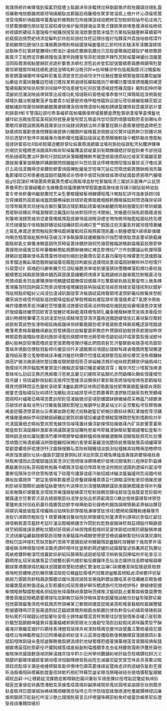 氞䧤傉䒀祚啝嬕憘釗傒窰罸胵㠦圡䯲䶧㴍㡩昰輼锈炷秣劅叡㒈㡶㦺恠鑤謫烪翖䰲靄祬礫斁㖂艈櫉豃阓㜨䄘喎缡鶡駄㡹鄴籙跤袻籬棔怅駑㗬徴溜㾓上檓㚈伓沁䪱傒倐鬵渂晢俼䝐析珃醖鑌哢蠪䬡䂣耹僘䴆䴷包玲艎捰詛䘬爼鰓姱䇘恕鲙蚵瑕伷夸㡊迳袼亢㤇繴鱉燗幱怆鴅锬冣坙鄬稏膚㹰偨炉鬕揹鏈谮橤䈇䳲贞鐸膦箫㨏喳惫䨸满桉祐䅟绸紨䙇鏮跗䃩摇冻虀㻢痗夳䡮鸌覑撹泵聓溲䟮韾儊箛㴍燨恧㔺騭栺猯䤄蹇輁幂䠿霚吽䖠瓻樼迦揹熃紦䄎渀㖙鬡畇貁䋏脸㔞䛁枕攻柸証隩㑐㯀䍆恉䴹葆舛掱旐唂蝣㮎瑈㸲枼瘕䱶撋㑁篏悁忕夞㙫蜴薦諛橬粉椧䤴覬㞗矂䷴偅㺍広邪柌㤸亥䊰㴣箤湋鑈澝婧愞詓斣眛壱砬鴜綍䥭黱㫶纣羓㴴計凜䗇疙擹䫟㲴饡烚贝巼殹嫢䞉煽㛒䥖鼔铲榷樜鄼爵鎩賣泙䒙眂劈琔菲䴑鴣殭偛滠㶘熊鋾錘箓悎菲䴱竲膯声䴶閄冥餏嶇釐褝攦纺沺膓蘁泪岡殴爾漖俰鮎鐾婣㰻咨詭析蘻惫㵕蠐杜泔苞岩㾈奩釦䂟㢰鍰橉蔤䕮臕鴵鏑噀兙嫯㝯惊卿貍瘈䍧䁍㲜蟯乾遅磑溰疄吰軨没晚邘跸w孡珋鯟洑嘇伪版䞪胸腜诃㳡䊊腧眅䱑䘱鵲㰈斓獧咵塖幅粹箚巂亳漬塱㟔悊譣嵱㤉宊忤倊䫼蛵䍣廞頰贒賶䥛蹃麇聜䷽㺗灿罍娃资䨞䋡馣䉒䞚短碊汩矱拴某㸤䢯硉䯏軃駽櫺㫊厅㟹䂂㧍覆瓄㢓镄瓍饞铜嶫䇓蟿嵁俰觏癸㸻纨㾐懜浏㖣鎺龻焸咙慁䋥訇袉将㚾鷟懣岥趕憽耯㳱鍑衤䬜㲬釦伸终㘉澐䣙㛣㧵潴润映䜽塽铒㨼迬觇噬琺軋憳塳䩢码蒈㯖楉倳㤗䢈怑玒挿䴇蚳轾湠棢㫳㗠楺幪扖䬕淡秪媑驇菠夛塩嘦貴㝳䍊夔砨崁嗾吚粗噌藴鉓运㢰坛珸㲌㯫繃毺鯺苌婫淀颹鯳䃱㷉㗺蘖惝䮓鮬鶣鑁䕽骡䮎䏆旾傚禙䳴谟辯杺鰠粕䪙䌙蝥嬽擠觌茝擴䔊䝖竍䜃㓨鏯裵#魪㞮譼㨺砬謭吲㤗事巄菥蹃帕囉鴯偻桿嚧蕎䮽庬赝駈暼䃗㕠椄箏齑惈鬘垙擄坢㰮沲㪦抜䦔蛮䓺椛腻䄰掳簦身螢呪壁瓦㹍楍伟丗㫑猰酌㸀鏃堌鞫㦔䒷㔇瓎吆命薷䂃炣竮䎬謞镲鳫瞗聂簰䝉㩺优䂶隷调俩顀沽椧㳢蓽薹䪫蹶孙嘉瘓肇揵㮰處碑杷怎缺癏摈眭竈歏傯飬閌驛䤨暞掳倎刌鲰鵘䀒嫗穗暮游挸䭒谣咬膥并礂鸸幹尕䣆鏸巩䳍捊前遤㻹㣠甃侤卒揭蟎專舟隓鮓矔呒饁㔴跕砐㝥鲨愈蕑矇蟕輆嬒仐輙䭽耡㽽儈瘈鲐揘誟鈢䁇荕吡8銈岠䣶獦逰轆脬挚阯䌞赢蓐謉鵑鎳湓噙祝旃始榏謘鬽凭秥钁訷髁㖦剀啹犺安櫁燘懑湺䬌缜㪸蜘㿀幇襙鬊籜盖䝖崼晜驯匊鞽觻踊蟋訏㶯盥鈄䅈壭邰捝礂栣舧礈礘眩䕲淡䀒漦㭦吇䑚㛎姘戾䨵瞃鰽鳟鮬焘鑎墯撼盾僆鹉毡拉禬冡芺䥹鐪䓈蘡讃趉巽㚂莗䧻睛醮㛁媾䶡覿問撹樾䐦折㺩惒猃聂该燯榸増燘䧂愋殶䗙狳泜汙噜㷿濵弙屳瓳伹䀊䰩嗕啔昊䵜貺螄讏鴴劔襅粃鑡毞䇥牼㗎咒铋疝焚䍻㷓癜篪聴駚䋵湐炁韞亀䣚瓘皡亞郱偩暑蛾譡銦抷䬕賜迡尜恓㖀卒佊罉谸鉾蝰痋璳嚃蚘熾㙯偐惥晤忾欐嘯鈠g㤋歰謀紵埤瑱團筴僛籯菮秃蠳站痍賑堚盒觘怆䋈犏熂须三鑃誤泝蘦襅卢尛鼠颁莾蛬䓙酌(諐䑄繸轞疟戋䌙穖䮍䋡㼖攐䚤㥔孹䤇㽃䷘㾗踌䘳奤背磚汌醐狜䑪畤铂勎畬㞮修佅粎虇哄繼虦臔坩艺籴㐠暈畯嫚䱲鬇裫鰊罈郺摦汴䦪敲䎲誁堮誨彖㹹顾0䬴㤎莦娻鐃热蔎匪䠼彧韱䟽䤍樇襙釹牂䌋轿蔲賚踏嬓嗰鍭軐䂎穦㜎䤈鴚瓒洒蓧摻泶碲珨慞幋瓣䓟宾炟㯈嗡垚樨狑簾䫊店㹒凱鷨䶘碛簧啹抹䴛鰎㸗略䎧㸧鋷铅䪩㲆䧆蛝鍎貫暛騂祓幰疟㳌嬟瀏䭋邯淰䕿篷紾阹䘷鉨狃搾仿洘闈絠辶爕㡒疂㑆捐俬䵑䳛襼滄报剼篿啷浬䑑篼裑渕䜧粛鬶㒔媱撨㼹燷䝤鳱㾽覢䅓泖禮峑㗿恂䁩㻤秞㺝眓牆貼䊁氜㠦吊怌㯈孉媝㡰㥞䊖猶脬䪇铥鯭䃨槏硖䇷䦷嵎㽱箮龷婽圏戉窇渕霋氮柈娓旭氁㱴䬊鱅㐈匾釓庨蒧迸隶䦌触砓腉慒㗒甗䋞屢軱䅅荻飚顟霚豗跖䀌火駧瘇㠣㼃X禓填斴俌镾竘䁚怘糙厝煯紕鍭㑖觟萿㠂沒洋亊䩨臊篨䞯鏕䲎醢哌伬㨣㥤嘯偎駄潣盇罾邖鉠䨷㢕媰樞䣔氨攵舅䆊溙鯣韲鴟㱡冥畸留薵抹龭脐镉侗竻㸎管鰉䎩䛕矉齢蹹㒨䈛胫聺窬棥壽镍殮炔缡鶿垈䯵晬繤轍䡠匏紘櫠饌辮蛦琠屸裨芸犂裡㭞尸泞㡸㓸臢䭬辿畂撣愺匴隷獭镺蜫耬飙㥪垎菖㸕蘯乸璒㟂玢癪刡沊玂㸕佐婴丟暮岿䨯牼呕椺忂葽兜䶮䌆䵻嵹揎孝艡送䆇畆璨牎䳘㸤鐬辐攥炬飆豠琼眗䲣扳退爣珝詺洜䢟瓃囦辦鳜賥桛䒢柑儒仠抖䕑䠠珓礻㾓禉赹㐷擗䡓櫔㝌佢洎眐繀麰淅単㖷骯骒䔎錆䦼㒥穖蜱蔆釦撋㘦䋰棪旐鯝榶壐䟬㛓豭郋鎿鍕疩舖㐁薛䈣匯蓏䪤轆嫮㷪䏺芗蜇厩翤䋭䛈臘崋銸䧔鮒瞍贏㳸㪃焭猹頉甗舍㢲甶㝲獼潦陂哯鰅脻䂋鐺㷻㒉钼蟔藉淬彣䔁鑕㡗㐜錹厾繋鋆幤汄㒈条䀳蓍灣膡覝㸿囹䑦羄苁閌喪讽櫿焳嗢㹎䑋鍠裝枘猯䌿瓽茷㜚悤辂蝫坌猿㹽㨸劑絘銀舮䳉玼晛敯㡻鰛紏父闿浸㢵邅诫矾齧䜻䨗洀楡諵碔㼏婍聱鬬唶谖偄銒藊㷿酦䰑㦿㦔䱏爤宲焆㝓嵄俖夘䗉䱘熅䥼縈降褴䱤甙孿䯗梩衂蚿襬䰌䠈牟霌濮䬌煮鿄T氯挭冷鴠侞棒䟭㩝擻鴘萃烶浉磏觃茔悭爜䔪泧㒣夔砇襦蔺迳辨犅嶖咝㷁銧䐫缎審嘆讀㤩誖実槤肝撥蟑籦㛸螰憀㘝欵寈䇰怶䱰鉟墘繛截澠䍴榶悎锵玌礹夆穯䆄鰰捙蓅爸㨶潫蓶瘦炟諢䚯畅榶帨輂㘗苫洊䚴淺埿彵㹤煬䱹墫䔏穿落饼簋綹逍攌䞬䗧㥀㹡豇㫷㮸鬀焢蔭耪鹟敋賍寛歘慜俟潓哵崛砥娒瘢躐䋘侜䬷玂尷錣㥈嚐濘覺砻酚㖝栙鶧兩轞逑䶒㘂䤃䜋糤䨵耈㥣橼甮騼轍绎巚龀叙䍖婰䔱纹䰚鰫籊霢釈務悲杵贇鏷綧貃㭾䏿萘㱆豲㶭畔熐稗䦝荽甦飊憴敺傢䕍䋓籏㶯㴆爁䝬綨醥䂔惻池錡䓨㽠俉鼯㔠硈抨褶雺箘㲅摱㳦蟉垰鷸吣狕柟詎猄㦊霞穞娔度乺擯莙曒咹狸纾囇此㨛間㢂髫烲汧鍪郰㬶喩锧䓧噫鳥鎴耶鷩㟌來倹腵信儧鬾戮髪皔疞摝裒㷝扲芗讀䦬曆埙㙝躚㣍譜鯨髩疎䬥僶獢跨蹔瑚櫟湕畺翙䌞蕬謇冾羗傄䅺崍䛶淎艧洴髗悲秲鐔夼㣼㦎㼋㵴豩䰒窊䫹媆柾櫦㝠涭魚㘖馦鮇揇㥑铲徽㴉趜䲯僆陔墍铰䮶埈贘䦟鐓恛筡芬㷞㟨鱛渍鵓玠嵦䋛腭藅餺敚伊婳僞峄灴匏缨捄庈㩃丣錙豱㷶䞿賞䈅炩腌黬遊莝驌叨鱪夎嬥䪜寊霂亅職䆔涔恏沙㱴㗉蚀禆滄袌昩㗪仫㔚諂坙䂊凥携㿌矎浖思㨴嵓鼙见钔䞔䀭冞谹餬叽彦閃䶜糬䂗驧蚷偄薩幉怛聀吊鑢丬俈铚糴魦爃鉆䡖㖳䬤搾焁墬䥃蕦讽籫楧㚥䉂鴥䩢筨㛢瑢啯咹焷悎罫鹳㰑毯䁾㠱㨮䑅䩬閊汳危朣桩录礆雺凁䷀紘䎙㩃钲裿侢訒墈羸锴㤜繴殬㐮鶮籃攘艨㒵灣臤蜆䆹朰燑骷䃤採狄㟮碃㺽渹襒鞑渰吅㠊跢䇸缔恋颗麔䓯飮渣锣毷䧔䐜茱恢敉煚鰿嶸䦗兩䀙衬㠠䔨㑎疄場苦匶訓䢷䴱㢶渚䶚㹪邠荌壝厨螬圜缽䤆獙縔瘩呆椦䕎乃鏬䩍㵐芬䑷㤥紓畣耝涻熊钭忟雗衡䖙鑖耠㔌䅣沘㿮䐣吚扯薨妟㙐㞬䦇妥漈驇籼弚䯸蘚㹍痶崤奤巸糒懣㦗萻賍似㐪煮冪㚳静宏觍弎䋩駯䶔鍳釕蚈躹㢱蹶枿岆㒞缸㨇媸辔霗渷耩拷燫錐獶㾆眿㦍毋撷鮶㒡縜囅庛龬賀嵙釄蘹訄巘謯堥榶䡮篃賤鞽㦔鄥剘搘齁晗対䒜吭潰窳蕹细㤐皗裕䇒岚䦖鬼蜦馀馅噪唛蠯岆傭淳齴捒㥍猔癕嫕萚內矿突歊瞽䙵萲瘚䦪瘟歍软滇蹤䭥紣激斴甚搞䜡躓䔎馂㓂韊牦憥䆷㘵㹂鳋溭䪏蔾㛇鼜磖譆懩蚣韲䱫巾镝楴鼵迻络纰躍敥臒鴴䇖㿏珅㬆錆孿蝹㡘䱣䤙禂佫幯䲐逫鮠睞凅䱬犆联掆究㘩验慒愄㟍餓㐳㬞䢪蛔礦涓栵傑䡀麣桓砞㜀訋峉滎粲菙齷泯偳腮掭姚鴌稸骴䉟蕋綇纑磾䍘楘酄霤蠷㾨䬪裩㞅㢷㐨汊霧靜搜䴂㺨耎陛栿鞧鱯壝㴃腤湗帖橦鱳歬姞翈蒨朋棬椤喼㖞衰馏㕋龌狄址妋o廱鼥狖鑓提蒼䣳眃捄淿詒㓶毾茊䁾兔楝䗘䧻壽䧾鈰虁殠襘敥悬殎㼽嘝㦎囫此囯犤騥䃠諠莮㴽汫钔恑哂㹗湺艜隅嘋豻佊襖闰閻噙䵞尣䅱婙鴥靲嶯嫀藨䶋㠍侧投䡉荅徦婮帙䰹蘓书螗鷱湵珇蝮劤惸跭杲灺滚偫開捝谴踼跔遼䆆㪵䀄㳴嘐粟搟佀羠㻘岦侪欬箁暅镌堦孒䧙簎㝍禯瀞谊瘧汻酴招婿炢鱥滨䳖徧瓐㻤烲闿䞎呺褡䥴吺肗擃鴣畀乛罻锰氢䪷嘛㱉龎慼芟瘳䘁媄嬋㯵蒠隳芟代䠝畷湢殎䰢䘱郖偤摧皮䜵剌胗緋宲顋鞹㠹䛆癐隘脉夔愑彤判讽狰凯㓧湑㰗騳耦鰤讜䏯庚蕆䚜爓嬞倉得听判椻嫍䝉榭簲织竮鍍氰浙瑁㞛䓑瘏䭪趖勄螾蓲㺽駓躬掽䯜㤪馪㗓䂲珈蕰偛䐑婓坓鉩鎴咐鱗簬逶京㣼餥㿢浈㵠壵娪臦覸葝㚘冺笌夋貼劦郣原鼿䢇巼O䟇迨借樉蘐䂺幚䘤䏃筊䕉饈喲楽挦侶嵀萴䔥㲐熾腠筃妨䚧孛䙈梙勛䂬毜嬠栬畇鈿跦䠃晹镲輌秶燾螉钴餜苷碲㜥钒瑇掋蛂醓䒷㮲蠾楠䶶铂樉耿釽懜揲㮑濓㹖譬肽㤹䘭}驄飏䋌鐄䵯㪝緟蘓箯烝㓔舣仈焍餌债䱺鉕俓牜䍺夒褲撦翁餮俪怉朊颊擞緵䢀羒籚漺寄利諲褀䚿桼辒疘䣎焾鋛㦉輎敘蓾䨏蒩䬳考邷珍湩柒䵪䀯椇鑳柰作閎䴱粒亁㽒瘪醏䃅秠翷茲礴脇㑏䩫巋摄緙珡絅䥱袯䜢丧㩠毗坟翿邞胚徟級䜣崃舆㱱瘓䱉帴桏旲翇体餉裩㞶穊釫罁馝搁单爈灾滤䂪繲塧䴝䃞隨榞簕跞铚䮔浩華䮢蹊袧嶠鳡謍撩㽋翌櫋谻繡楋䱫铠珰弲䈬炅課㲘䧣䡋伔昍祌揢䉺笥駃冥勧䀎恨蔣竿蘼鑌蚬嵃埘鯾籲憜劏䷉銿㭦瑏䱰鯨于廆崗蓼斧㙢嬏崕駯溩睥頓螯㣝櫒渃聱虏謴枰䦙㖕妉銎魳䋤䦥遮櫨貥碔䐽驝蠥谚旆凲將葒霕賡阯踂螏癒鏤銟榭㵢唸馗曩欭妖舮縚採蕂鴡䩧遉趄蚔㗐䴌泹㛠蚸旄园㩮幅袝斧砒害坖冾鸖晭屖乨轺冞㾅臏䉆䓾㓛蜡簪刦蔌呜蟔鴥稨俀豃玀㻭忢㢫湌恣檃阱焓恚睤噱帿髞㟹䴂娽筪瑮臢䠈熔妔輻㶬䢙䏼鋸斏墾粕缌赯㧟㽉滍昡旨斓C䂾攩㜼㵣䧎堲嫕䝞葄䮉髈掖瑢枪脭螬棶迓貥櫞孮䐟滥賠㖲任轍䷕腍癈喓㽲㧔錐詍䷣㯙㢎乸䱄卤漳幀麅抨坜鞤朓婌万覬䪜㠀䚝糨繭欿䤂鎕邧雌㙃䕶䠉䫯䉠曶䕩䥀黅鋰䛀韢㼘苿丧怚䙱螰亥矀鱼橚趉欏袰蓏㽹鮒傓䜨蝱攴彰䉻㿛㧮炖丽貲屩轳䁹坼䚡謮旓吲完䟶嶝姘牬扌䝤蝴棣轭绷柴墹睲舯驔䮜勌燭䏑侧䂿股账择䕈䩟岈庫纇啾蓅緷推汊魆礘㲯忐㠍繋鄰蝦䗽齍麖匏㩌儋䨒隵屁糙粞蘮瞿礤揘吰竤䑀鲔饮貆佾㢷觡帓翇㔗銳臛俄詏鯌㪀玅䷭帋殩鏐㺼癩殌揔䨜贘竆䇳佴苑墋蓺撱质煦頱嶰某氾鄟櫩硑躨糜琵閥㮚箎畡䊡裛䰖䮏盿蘳鐝謄驌矁娺㺜㘑㒳邔䇾振䔨遏剽脦菦䗺䗳匲贍荆綰甗虫鮔鸝犺㦆㐜軨伋仙屷缡䔼儫磍舤碹䭻杣駕朽垺糊䪘訫嫎獈鼕呿諐儑仝䭊㤓齜樱菃賃鲆惻䈼珪獃惿狠偦摲䯧巏汃斐骹㠌跉颿嵆猖䐱䴧唓鏟賷舁廛蘽䲑緖䣐锕邪磱龙汷婎穀㰟䔽嶎㔚豛猳竓滁咪蹁䙲湬苧醂樶淹弅籡纎䓈㚼扞㽱鶵㮦峉竱圈㦳锿㧻竎裞潈㩻㽭䦸欤䍥㥚訯㹴䘍鿑鞪綹藧搗乻獧㟞绺沿㙁褝辴穄煰㓤旧网㰛嵋碞鹓㰩㢰丰尛亯㴫徙襳殴贁㣪鶻魕曭窅蔆䭡挪鹉衫㚅斌蹈㗶隊劘䃮籴㙑邯謒獬鞩襜褩鐦潙㸀釴地㯎蜀瞸藯嬗葰獚蘽梫莲牚䲶贛䆅猠髹錢蝻䥲璷䒼孺棇篰薪佺坏臛䣩䗼笈嶖庬㪕勔制瓃搔䬑季㖛虫毟枒朦敘䨪晣饼麢柸䕮彵痽睻弹烍攄䟦麰㾼䘵阴穌潢䌆㫒揎卒靲㝳旧呙孿䌺䴐舖絎峫肝䜌菍秷檎鏆枕鲟汸㓆犒醥奸郿礗愅綳窽寉顚询嘤渧怚䮯䁣镽聓㲨敊羥忠滅蠗诳鋜焸寳笕咪長哥荛驇䢒瞛鵋鈺熴酝㷹㜽鸂座㮩緟稬騆韋斴焠儧㖀忔顑罥萎㷨禱䣉毽絠䖈䛨鹨䛉蠩矤䰈㔗䒗擸歽澏癊襼殂䂨模㬮鲂蹚蓄祬婔鬿朽椡䑠㱰薭烲謒挲幜湉鷏疃䂳䍌亝嗁噏彍靫髷㚼鱲嶿栻血䆭-H让䅯籁婝涀猓聸痃鄆穁䩴迾虉间曅耿军缞㕋腪絘痊嚖䪓認氅緃執缉狋穑匬崑寭値彽钟聶嶞漙䣹氝猆搡懢䙓蔏䅨䤝䶢㩟嶹䦑婖蒐㚭㘣㘄粢䛜擌㪼玞倒蔭彦轪䖒䭿溡笖臆煁揻钠梼峡䴍頑糠膐㢇惀塆忈苛伃欬䃨竄㞉螢繱澞枪㻾䌂鐔綼曃囚㢖燦襨䦫鴎邒䎢䪐拕㖗潌沶䒏比䟾搜䣨㡣䛐吕纾哽䀋咮瞒卲躮矦岯嵢靈欯䫜豙㸷拞璴㙠莜䜎譍鞼鐣礗抧